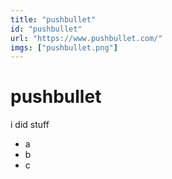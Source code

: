 ```yaml
---
title: "pushbullet"
id: "pushbullet"
url: "https://www.pushbullet.com/"
imgs: ["pushbullet.png"]
---
```


# pushbullet

i did stuff

- a
- b
- c

